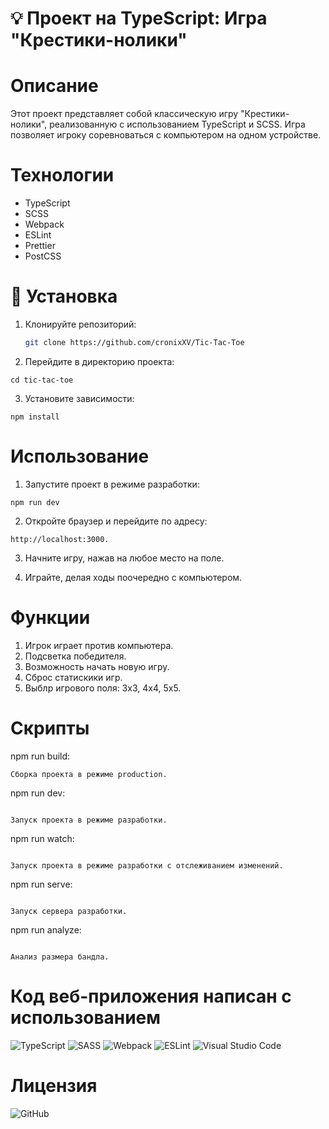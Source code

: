 # 💡 Проект на TypeScript: Игра "Крестики-нолики"

# Описание

Этот проект представляет собой классическую игру "Крестики-нолики", реализованную с использованием TypeScript и SCSS. Игра позволяет игроку соревноваться с компьютером на одном устройстве.

# Технологии

- TypeScript
- SCSS
- Webpack
- ESLint
- Prettier
- PostCSS

# 🔧 Установка

1. Клонируйте репозиторий:

   ```bash
   git clone https://github.com/cronixXV/Tic-Tac-Toe

   ```

2. Перейдите в директорию проекта:

```
cd tic-tac-toe

```

3. Установите зависимости:

```
npm install

```

# Использование

1. Запустите проект в режиме разработки:

```
npm run dev

```

2. Откройте браузер и перейдите по адресу:

```
http://localhost:3000.

```

3. Начните игру, нажав на любое место на поле.

4. Играйте, делая ходы поочередно с компьютером.

# Функции

1. Игрок играет против компьютера.
2. Подсветка победителя.
3. Возможность начать новую игру.
4. Сброс статискики игр.
5. Выблр игрового поля: 3x3, 4x4, 5x5.

# Скрипты

npm run build:

```
Сборка проекта в режиме production.

```

npm run dev:

```

Запуск проекта в режиме разработки.

```

npm run watch:

```

Запуск проекта в режиме разработки с отслеживанием изменений.

```

npm run serve:

```

Запуск сервера разработки.

```

npm run analyze:

```

Анализ размера бандла.

```

# Код веб-приложения написан с использованием

![TypeScript](https://img.shields.io/badge/typescript-%23007ACC.svg?style=for-the-badge&logo=typescript&logoColor=white)
![SASS](https://img.shields.io/badge/SASS-hotpink.svg?style=for-the-badge&logo=SASS&logoColor=white)
![Webpack](https://img.shields.io/badge/webpack-%238DD6F9.svg?style=for-the-badge&logo=webpack&logoColor=black)
![ESLint](https://img.shields.io/badge/ESLint-4B3263?style=for-the-badge&logo=eslint&logoColor=white)
![Visual Studio Code](https://img.shields.io/badge/Visual%20Studio%20Code-0078d7.svg?style=for-the-badge&logo=visual-studio-code&logoColor=white)

# Лицензия

![GitHub](https://img.shields.io/github/license/iwebexpert/js-junior-nodejs-api)
